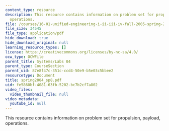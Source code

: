 ```yaml
---
content_type: resource
description: This resource contains information on problem set for propulsion, payload,
  operations.
file: /courses/16-01-unified-engineering-i-ii-iii-iv-fall-2005-spring-2006/fe5860bf408163fb5202bc7b2cf7a802_spring2004_sp8.pdf
file_size: 34545
file_type: application/pdf
hide_download: true
hide_download_original: null
learning_resource_types: []
license: https://creativecommons.org/licenses/by-nc-sa/4.0/
ocw_type: OCWFile
parent_title: Systems/Labs 04
parent_type: CourseSection
parent_uid: 87e8f47c-351c-ccd4-50e9-b5e03c5bbee2
resourcetype: Document
title: spring2004_sp8.pdf
uid: fe5860bf-4081-63fb-5202-bc7b2cf7a802
video_files:
  video_thumbnail_file: null
video_metadata:
  youtube_id: null
---
```

This resource contains information on problem set for propulsion, payload, operations.